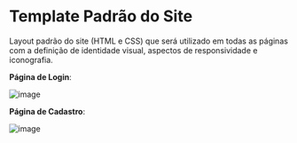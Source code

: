 # Template Padrão do Site

Layout padrão do site (HTML e CSS) que será utilizado em todas as páginas com a definição de identidade visual, aspectos de responsividade e iconografia.

**Página de Login**:

![image](https://github.com/ICEI-PUC-Minas-PMV-ADS/pmv-ads-2023-1-e1-proj-web-t06-musica/assets/126628545/20e512a6-dd60-4a6a-a7cb-de70c5b3366e)

**Página de Cadastro**:

![image](https://github.com/ICEI-PUC-Minas-PMV-ADS/pmv-ads-2023-1-e1-proj-web-t06-musica/assets/126628545/9507fcd1-c06b-4d79-9394-d007cc662295)





